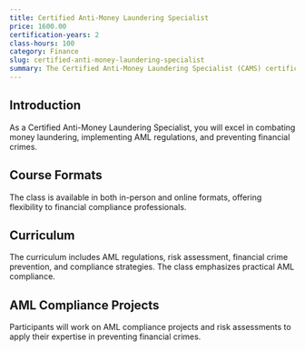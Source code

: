 ```yaml
---
title: Certified Anti-Money Laundering Specialist
price: 1600.00
certification-years: 2
class-hours: 100
category: Finance
slug: certified-anti-money-laundering-specialist
summary: The Certified Anti-Money Laundering Specialist (CAMS) certification is designed for professionals in financial compliance roles. This comprehensive class covers AML regulations, risk assessment, and financial crime prevention. It equips candidates with the skills needed to combat money laundering and financial crimes effectively.
---
```


## Introduction

As a Certified Anti-Money Laundering Specialist, you will excel in combating money laundering, implementing AML regulations, and preventing financial crimes.

## Course Formats

The class is available in both in-person and online formats, offering flexibility to financial compliance professionals.

## Curriculum

The curriculum includes AML regulations, risk assessment, financial crime prevention, and compliance strategies. The class emphasizes practical AML compliance.

## AML Compliance Projects

Participants will work on AML compliance projects and risk assessments to apply their expertise in preventing financial crimes.

